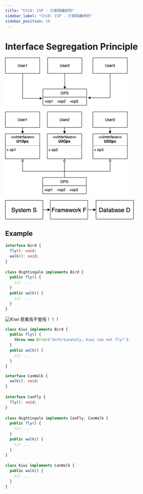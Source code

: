 ```yaml
---
title: "Ch10: ISP - 介面隔離原則"
sidebar_label: "Ch10: ISP - 介面隔離原則"
sidebar_position: 10
---
```


# Interface Segregation Principle

![介面隔離原則](./ch10/10.1.png)

![分離的操作](./ch10/10.2.png)

![有問題的架構](./ch10/10.3.png)

## Example

```ts
interface Bird {
  fly(): void;
  walk(): void;
}

class Nightingale implements Bird {
  public fly() {
    /// ...
  }
  public walk() {
    /// ...
  }
}
```

![Kiwi](https://www.ngenespanol.com/wp-content/uploads/2018/08/Kiwi-s%C3%ADmbolo-en-peligro.jpg)
奇異鳥不會飛！！！

```ts
class Kiwi implements Bird {
  public fly() {
    throw new Error("Unfortunately, Kiwi can not fly!");
  }
  public walk() {
    /// ...
  }
}
```

```ts
interface CanWalk {
  walk(): void;
}

interface CanFly {
  fly(): void;
}

class Nightingale implements CanFly, CanWalk {
  public fly() {
    /// ...
  }
  public walk() {
    /// ...
  }
}

class Kiwi implements CanWalk {
  public walk() {
    /// ...
  }
}
```
